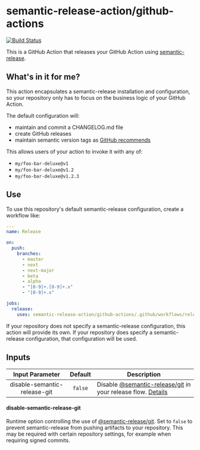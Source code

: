# semantic-release-action/github-actions

[![Build Status]](https://github.com/semantic-release-action/github-actions/actions/workflows/host_release.yml)

[build status]: https://github.com/semantic-release-action/github-actions/actions/workflows/host_release.yml/badge.svg?branch=master&event=push

This is a GitHub Action that releases your GitHub Action using [semantic-release].

[semantic-release]: https://github.com/semantic-release/semantic-release

## What's in it for me?

This action encapsulates a semantic-release installation and configuration, so your repository only has to focus on the business logic of your GitHub Action.

The default configuration will:

- maintain and commit a CHANGELOG.md file
- create GitHub releases
- maintain semantic version tags as [GitHub recommends]

[github recommends]: https://docs.github.com/en/actions/creating-actions/releasing-and-maintaining-actions#example-developer-process

This allows users of your action to invoke it with any of:

- `my/foo-bar-deluxe@v1`
- `my/foo-bar-deluxe@v1.2`
- `my/foo-bar-deluxe@v1.2.3`

## Use

To use this repository's default semantic-release configuration, create a workflow like:

```yaml
---
name: Release

on:
  push:
    branches:
      - master
      - next
      - next-major
      - beta
      - alpha
      - "[0-9]+.[0-9]+.x"
      - "[0-9]+.x"

jobs:
  release:
    uses: semantic-release-action/github-actions/.github/workflows/release.yml@v5
```

If your repository does not specify a semantic-release configuration, this action will provide its own.
If your repository does specify a semantic-release configuration, that configuration will be used.

## Inputs

|       Input Parameter        | Default | Description                                                                                    |
| :--------------------------: | :-----: | ---------------------------------------------------------------------------------------------- |
| disable-semantic-release-git | `false` | Disable [@semantic-release/git] in your release flow. [Details](#disable-semantic-release-git) |

[@semantic-release/git]: https://github.com/semantic-release/git

#### disable-semantic-release-git

Runtime option controlling the use of [@semantic-release/git].
Set to `false` to prevent semantic-release from pushing artifacts to your repository.
This may be required with certain repository settings, for example when requiring signed commits.
